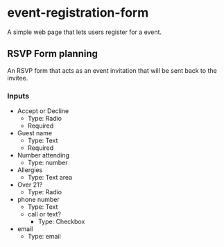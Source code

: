 # event-registration-form

A simple web page that lets users register for a event.

## RSVP Form planning

An RSVP form that acts as an event invitation that will be sent back to the invitee.

### Inputs

- Accept or Decline
  - Type: Radio
  - Required
- Guest name
  - Type: Text
  - Required
- Number attending
  - Type: number
- Allergies
  - Type: Text area
- Over 21?
  - Type: Radio
- phone number
  - Type: Text
  - call or text?
    - Type: Checkbox
- email
  - Type: email
